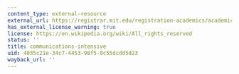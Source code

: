 ```yaml
---
content_type: external-resource
external_url: https://registrar.mit.edu/registration-academics/academic-requirements/communication-requirement
has_external_license_warning: true
license: https://en.wikipedia.org/wiki/All_rights_reserved
status: ''
title: communications-intensive
uid: 4035c21e-34c7-4453-98f5-0c55dcdd5d23
wayback_url: ''
---
```

